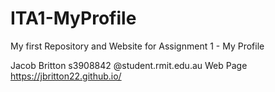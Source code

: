 # ITA1-MyProfile
My first Repository and Website for Assignment 1 - My Profile

Jacob Britton
s3908842 @student.rmit.edu.au
Web Page https://jbritton22.github.io/

